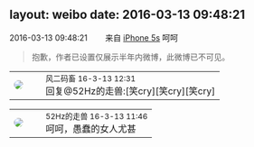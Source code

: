 layout: weibo
date: 2016-03-13 09:48:21
---
<meta name="referrer" content="no-referrer" />

2016-03-13 09:48:21  &nbsp;&nbsp;&nbsp;&nbsp;&nbsp;&nbsp; 来自 <a href="sinaweibo://customweibosource" rel="nofollow">iPhone 5s</a>
呵呵
>  抱歉，作者已设置仅展示半年内微博，此微博已不可见。 ​​​

<table style="width: 100%;">
  <tr>
    <td style="width: 40px;"><img style="border-radius:50%" src="https://tva3.sinaimg.cn/crop.0.0.639.639.50/6d2a6003jw8f3idy69w2gj20hs0hrt9g.jpg?KID=imgbed,tva&Expires=1624464116&ssig=frBw%2FEiR%2Fr"></td>
    <td colspan="2"><small>风二码畜 16-3-13 12:31</small><br/>回复@52Hz的走兽:[笑cry][笑cry][笑cry]</td>
  </tr>
</table>

<table style="width: 100%;">
  <tr>
    <td style="width: 40px;"><img style="border-radius:50%" src="https://tva4.sinaimg.cn/crop.0.0.180.180.50/8beaf773jw1e8qgp5bmzyj2050050aa8.jpg?KID=imgbed,tva&Expires=1624464116&ssig=qGNpcaCd4d"></td>
    <td colspan="2"><small>52Hz的走兽 16-3-13 11:46</small><br/>呵呵，愚蠢的女人尤甚</td>
  </tr>
</table>
